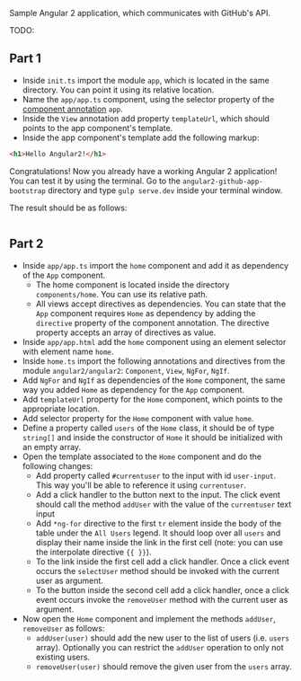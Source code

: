 Sample Angular 2 application, which communicates with GitHub's API.

TODO:

## Part 1

- Inside `init.ts` import the module `app`, which is located in the same directory. You can point it using its relative location.
- Name the `app/app.ts` component, using the selector property of the [component annotation](https://angular.io/docs/js/latest/api/annotations/ComponentAnnotation-class.html) `app`.
- Inside the `View` annotation add property `templateUrl`, which should points to the app component's template.
- Inside the app component's template add the following markup:

```html
<h1>Hello Angular2!</h1>
```

Congratulations! Now you already have a working Angular 2 application! You can test it by using the terminal. Go to the `angular2-github-app-bootstrap` directory and type `gulp serve.dev` inside your terminal window.

The result should be as follows:

![]()

## Part 2

- Inside `app/app.ts` import the `home` component and add it as dependency of the `App` component.
  - The home component is located inside the directory `components/home`. You can use its relative path.
  - All views accept directives as dependencies. You can state that the `App` component requires `Home` as dependency by adding the `directive` property of the component annotation. The directive property accepts an array of directives as value.
- Inside `app/app.html` add the `home` component using an element selector with element name `home`.
- Inside `home.ts` import the following annotations and directives from the module `angular2/angular2`: `Component`, `View`, `NgFor`, `NgIf`.
- Add `NgFor` and `NgIf` as dependencies of the `Home` component, the same way you added `Home` as dependency for the `App` component.
- Add `templateUrl` property for the `Home` component, which points to the appropriate location.
- Add selector property for the `Home` component with value `home`.
- Define a property called `users` of the `Home` class, it should be of type `string[]` and inside the constructor of `Home` it should be initialized with an empty array.
- Open the template associated to the `Home` component and do the following changes:
  - Add property called `#currentuser` to the input with id `user-input`. This way you'll be able to reference it using `currentuser`.
  - Add a click handler to the button next to the input. The click event should call the method `addUser` with the value of the `currentuser` text input
  - Add `*ng-for` directive to the first `tr` element inside the body of the table under the `All Users` legend. It should loop over all `users` and display their name inside the link in the first cell (note: you can use the interpolate directive `{{ }}`).
  - To the link inside the first cell add a click handler. Once a click event occurs the `selectUser` method should be invoked with the current user as argument.
  - To the button inside the second cell add a click handler, once a click event occurs invoke the `removeUser` method with the current user as argument.
- Now open the `Home` component and implement the methods `addUser`, `removeUser` as follows:
  - `addUser(user)` should add the new user to the list of users (i.e. `users` array). Optionally you can restrict the `addUser` operation to only not existing users.
  - `removeUser(user)` should remove the given user from the `users` array.

